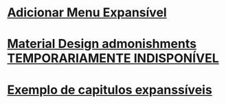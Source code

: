 # [Adicionar Menu Expansível](Capitulo-1/index.html)

# [Material Design admonishments TEMPORARIAMENTE INDISPONÍVEL](Capitulo-2/index.html)

# [Exemplo de capitulos expanssíveis](Capitulo-3/README.md)